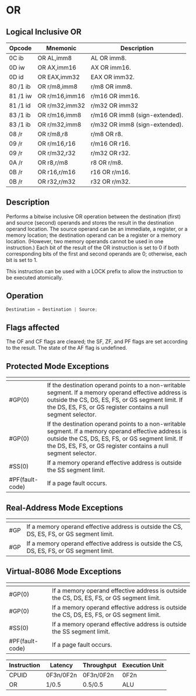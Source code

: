 # OR
 
## Logical Inclusive OR
 
 
|Opcode|Mnemonic|Description|
|-|-|-|
|0C ib|OR AL,imm8|AL OR imm8.|
|0D iw|OR AX,imm16|AX OR imm16.|
|0D id|OR EAX,imm32|EAX OR imm32.|
|80 /1 ib|OR r/m8,imm8|r/m8 OR imm8.|
|81 /1 iw|OR r/m16,imm16|r/m16 OR imm16.|
|81 /1 id|OR r/m32,imm32|r/m32 OR imm32|
|83 /1 ib|OR r/m16,imm8|r/m16 OR imm8 (sign-extended).|
|83 /1 ib|OR r/m32,imm8|r/m32 OR imm8 (sign-extended).|
|08 /r|OR r/m8,r8|r/m8 OR r8.|
|09 /r|OR r/m16,r16|r/m16 OR r16.|
|09 /r|OR r/m32,r32|r/m32 OR r32.|
|0A /r|OR r8,r/m8|r8 OR r/m8.|
|0B /r|OR r16,r/m16|r16 OR r/m16.|
|0B /r|OR r32,r/m32|r32 OR r/m32.|
 
## Description
 
Performs a bitwise inclusive OR operation between the destination (first) and source (second) operands and stores the result in the destination operand location. The source operand can be an immediate, a register, or a memory location; the destination operand can be a register or a memory location. (However, two memory operands cannot be used in one instruction.) Each bit of the result of the OR instruction is set to 0 if both corresponding bits of the first and second operands are 0; otherwise, each bit is set to 1.
 
This instruction can be used with a LOCK prefix to allow the instruction to be executed atomically.
 
 
## Operation
 
```c
Destination = Destination | Source;

```
 
 
## Flags affected
 
The OF and CF flags are cleared; the SF, ZF, and PF flags are set according to the result. The state of the AF flag is undefined.

 
 
## Protected Mode Exceptions
 
|[]()||
|-|-|
|#GP(0)|If the destination operand points to a non-writable segment. If a memory operand effective address is outside the CS, DS, ES, FS, or GS segment limit. If the DS, ES, FS, or GS register contains a null segment selector.|
|#GP(0)|If the destination operand points to a non-writable segment. If a memory operand effective address is outside the CS, DS, ES, FS, or GS segment limit. If the DS, ES, FS, or GS register contains a null segment selector.|
|#SS(0)|If a memory operand effective address is outside the SS segment limit.|
|#PF(fault-code)|If a page fault occurs.|
 
## Real-Address Mode Exceptions
 
|[]()||
|-|-|
|#GP|If a memory operand effective address is outside the CS, DS, ES, FS, or GS segment limit.|
|#GP|If a memory operand effective address is outside the CS, DS, ES, FS, or GS segment limit.|
 
## Virtual-8086 Mode Exceptions
 
|[]()||
|-|-|
|#GP(0)|If a memory operand effective address is outside the CS, DS, ES, FS, or GS segment limit.|
|#GP(0)|If a memory operand effective address is outside the CS, DS, ES, FS, or GS segment limit.|
|#SS(0)|If a memory operand effective address is outside the SS segment limit.|
|#PF(fault-code)|If a page fault occurs.|
 
|Instruction|Latency|Throughput|Execution Unit|
|-|-|-|-|
|CPUID|0F3n/0F2n|0F3n/0F2n|0F2n|
|OR|1/0.5|0.5/0.5|ALU|
